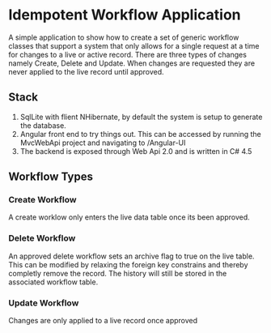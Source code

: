 # Idempotent Workflow Application

A simple application to show how to create a set of generic workflow classes that support a system that only allows for a single request at a time for changes to a live or active record. There are three types of changes namely Create, Delete and Update. When changes are requested they are never applied to the live record until approved. 

## Stack
1. SqlLite with flient NHibernate, by default the system is setup to generate the database.
2. Angular front end to try things out. This can be accessed by running the MvcWebApi project and navigating to /Angular-UI
3. The backend is exposed through Web Api 2.0 and is written in C# 4.5

## Workflow Types
### Create Workflow
A create worklow only enters the live data table once its been approved.

### Delete Workflow
An approved delete workflow sets an archive flag to true on the live table. This can be modified by relaxing the foreign key constrains and thereby completly remove the record. The history will still be stored in the associated workflow table.

### Update Workflow
Changes are only applied to a live record once approved
